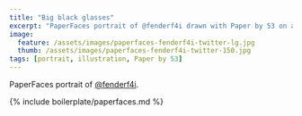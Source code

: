 ```yaml
---
title: "Big black glasses"
excerpt: "PaperFaces portrait of @fenderf4i drawn with Paper by 53 on an iPad."
image: 
  feature: /assets/images/paperfaces-fenderf4i-twitter-lg.jpg
  thumb: /assets/images/paperfaces-fenderf4i-twitter-150.jpg
tags: [portrait, illustration, Paper by 53]
---
```


PaperFaces portrait of [@fenderf4i](http://twitter.com/fenderf4i).

{% include boilerplate/paperfaces.md %}